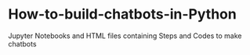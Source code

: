 # How-to-build-chatbots-in-Python
Jupyter Notebooks and HTML files containing Steps and Codes to make chatbots
